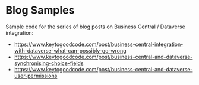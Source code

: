 # Blog Samples
Sample code for the series of blog posts on Business Central / Dataverse integration:
- https://www.keytogoodcode.com/post/business-central-integration-with-dataverse-what-can-possibly-go-wrong
- https://www.keytogoodcode.com/post/business-central-and-dataverse-synchronising-choice-fields
- https://www.keytogoodcode.com/post/business-central-and-dataverse-user-permissions